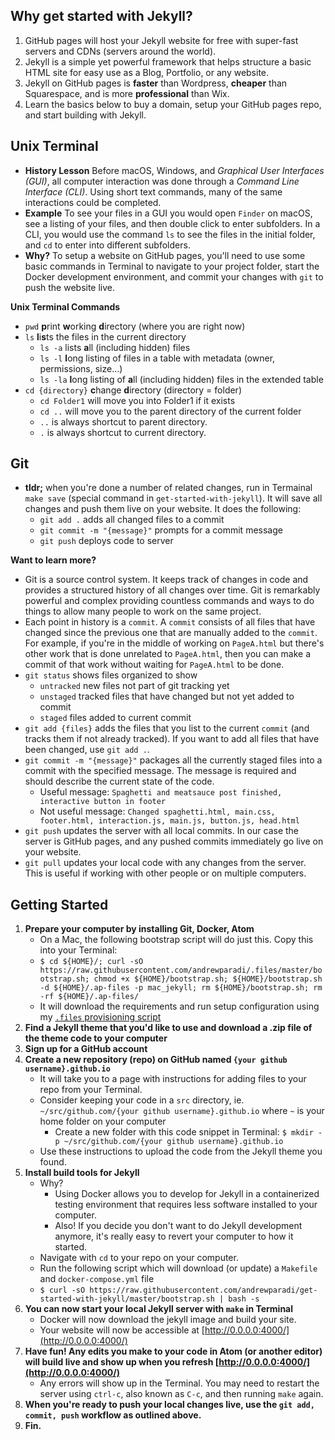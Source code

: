 Why get started with Jekyll?
---
1. GitHub pages will host your Jekyll website for free with super-fast servers and CDNs (servers around the world).
2. Jekyll is a simple yet powerful framework that helps structure a basic HTML site for easy use as a Blog, Portfolio, or any website.
3. Jekyll on GitHub pages is **faster** than Wordpress, **cheaper** than Squarespace, and is more **professional** than Wix.
4. Learn the basics below to buy a domain, setup your GitHub pages repo, and start building with Jekyll.

Unix Terminal
---
- **History Lesson** Before macOS, Windows, and *Graphical User Interfaces (GUI)*, all computer interaction was done through a *Command Line Interface (CLI)*. Using short text commands, many of the same interactions could be completed.
- **Example** To see your files in a GUI you would open `Finder` on macOS, see a listing of your files, and then double click to enter subfolders. In a CLI, you would use the command `ls` to see the files in the initial folder, and `cd` to enter into different subfolders.
- **Why?** To setup a website on GitHub pages, you'll need to use some basic commands in Terminal to navigate to your project folder, start the Docker development environment, and commit your changes with `git` to push the website live.

**Unix Terminal Commands**
- `pwd` **p**rint **w**orking **d**irectory (where you are right now)
- `ls` **l**i**s**ts the files in the current directory
  - `ls -a` lists **a**ll (including hidden) files
  - `ls -l` **l**ong listing of files in a table with metadata (owner, permissions, size...)
  - `ls -la` **l**ong listing of **a**ll (including hidden) files in the extended table
- `cd {directory}` **c**hange **d**irectory (directory = folder)
  - `cd Folder1` will move you into Folder1 if it exists
  - `cd ..` will move you to the parent directory of the current folder
  - `..` is always shortcut to parent directory.
  - `.` is always shortcut to current directory.

Git
---
- **tldr;** when you're done a number of related changes, run in Termainal `make save` (special command in `get-started-with-jekyll`). It will save all changes and push them live on your website. It does the following:
  - `git add .` adds all changed files to a commit
  - `git commit -m "{message}"` prompts for a commit message
  - `git push` deploys code to server

**Want to learn more?**
- Git is a source control system. It keeps track of changes in code and provides a structured history of all changes over time. Git is remarkably powerful and complex providing countless commands and ways to do things to allow many people to work on the same project.
- Each point in history is a `commit`. A `commit` consists of all files that have changed since the previous one that are manually added to the `commit`. For example, if you're in the middle of working on `PageA.html` but there's other work that is done unrelated to `PageA.html`, then you can make a commit of that work without waiting for `PageA.html` to be done.
- `git status` shows files organized to show
  - `untracked` new files not part of git tracking yet
  - `unstaged` tracked files that have changed but not yet added to commit
  - `staged` files added to current commit
- `git add {files}` adds the files that you list to the current `commit` (and tracks them if not already tracked). If you want to add all files that have been changed, use `git add .`.
- `git commit -m "{message}"` packages all the currently staged files into a commit with the specified message. The message is required and should describe the current state of the code.
  - Useful message: `Spaghetti and meatsauce post finished, interactive button in footer`
  - Not useful message: `Changed spaghetti.html, main.css, footer.html, interaction.js, main.js, button.js, head.html`
- `git push` updates the server with all local commits. In our case the server is GitHub pages, and any pushed commits immediately go live on your website.
- `git pull` updates your local code with any changes from the server. This is useful if working with other people or on multiple computers.

Getting Started
---
1. **Prepare your computer by installing Git, Docker, Atom**
    - On a Mac, the following bootstrap script will do just this. Copy this into your Terminal:
    - `$ cd ${HOME}/; curl -sO https://raw.githubusercontent.com/andrewparadi/.files/master/bootstrap.sh; chmod +x ${HOME}/bootstrap.sh; ${HOME}/bootstrap.sh -d ${HOME}/.ap-files -p mac_jekyll; rm ${HOME}/bootstrap.sh; rm -rf ${HOME}/.ap-files/ `
    - It will download the requirements and run setup configuration using my [`.files` provisioning script](https://github.com/andrewparadi/.files)
1. **Find a Jekyll theme that you'd like to use and download a .zip file of the theme code to your computer**
1. **Sign up for a GitHub account**
1. **Create a new repository (repo) on GitHub named `{your github username}.github.io`**
    - It will take you to a page with instructions for adding files to your repo from your Terminal.
    - Consider keeping your code in a `src` directory, ie. `~/src/github.com/{your github username}.github.io` where `~` is your home folder on your computer
      - Create a new folder with this code snippet in Terminal: `$ mkdir -p ~/src/github.com/{your github username}.github.io`
    - Use these instructions to upload the code from the Jekyll theme you found.
1. **Install build tools for Jekyll**
    - Why?
      - Using Docker allows you to develop for Jekyll in a containerized testing environment that requires less software installed to your computer.
      - Also! If you decide you don't want to do Jekyll development anymore, it's really easy to revert your computer to how it started.
    - Navigate with `cd` to your repo on your computer.
    - Run the following script which will download (or update) a `Makefile` and `docker-compose.yml` file
    - `$ curl -sO https://raw.githubusercontent.com/andrewparadi/get-started-with-jekyll/master/bootstrap.sh | bash -s `
1. **You can now start your local Jekyll server with `make` in Terminal**
    - Docker will now download the jekyll image and build your site.
    - Your website will now be accessible at [http://0.0.0.0:4000/](http://0.0.0.0:4000/)
1. **Have fun! Any edits you make to your code in Atom (or another editor) will build live and show up when you refresh [http://0.0.0.0:4000/](http://0.0.0.0:4000/)**
    - Any errors will show up in the Terminal. You may need to restart the server using `ctrl-c`, also known as `C-c`, and then running `make` again.
1. **When you're ready to push your local changes live, use the `git add, commit, push` workflow as outlined above.**
1. **Fin.**
